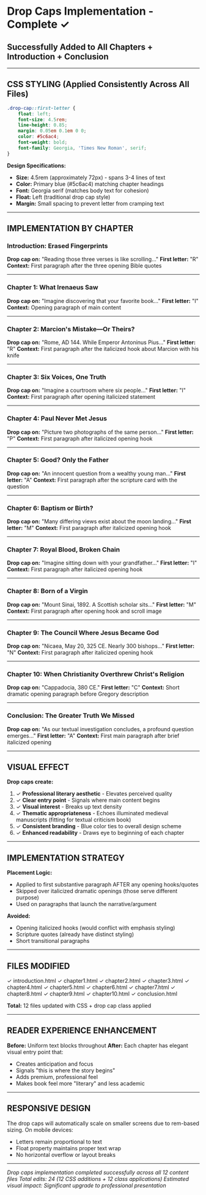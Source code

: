 # Drop Caps Implementation - Complete ✓

## Successfully Added to All Chapters + Introduction + Conclusion

---

## CSS STYLING (Applied Consistently Across All Files)

```css
.drop-cap::first-letter {
    float: left;
    font-size: 4.5rem;
    line-height: 0.85;
    margin: 0.05em 0.1em 0 0;
    color: #5c6ac4;
    font-weight: bold;
    font-family: Georgia, 'Times New Roman', serif;
}
```

**Design Specifications:**
- **Size:** 4.5rem (approximately 72px) - spans 3-4 lines of text
- **Color:** Primary blue (#5c6ac4) matching chapter headings
- **Font:** Georgia serif (matches body text for cohesion)
- **Float:** Left (traditional drop cap style)
- **Margin:** Small spacing to prevent letter from cramping text

---

## IMPLEMENTATION BY CHAPTER

### **Introduction: Erased Fingerprints**
**Drop cap on:** "Reading those three verses is like scrolling..."
**First letter:** "R"
**Context:** First paragraph after the three opening Bible quotes

---

### **Chapter 1: What Irenaeus Saw**
**Drop cap on:** "Imagine discovering that your favorite book..."
**First letter:** "I"
**Context:** Opening paragraph of main content

---

### **Chapter 2: Marcion's Mistake—Or Theirs?**
**Drop cap on:** "Rome, AD 144. While Emperor Antoninus Pius..."
**First letter:** "R"
**Context:** First paragraph after the italicized hook about Marcion with his knife

---

### **Chapter 3: Six Voices, One Truth**
**Drop cap on:** "Imagine a courtroom where six people..."
**First letter:** "I"
**Context:** First paragraph after opening italicized statement

---

### **Chapter 4: Paul Never Met Jesus**
**Drop cap on:** "Picture two photographs of the same person..."
**First letter:** "P"
**Context:** First paragraph after italicized opening hook

---

### **Chapter 5: Good? Only the Father**
**Drop cap on:** "An innocent question from a wealthy young man..."
**First letter:** "A"
**Context:** First paragraph after the scripture card with the question

---

### **Chapter 6: Baptism or Birth?**
**Drop cap on:** "Many differing views exist about the moon landing..."
**First letter:** "M"
**Context:** First paragraph after italicized opening hook

---

### **Chapter 7: Royal Blood, Broken Chain**
**Drop cap on:** "Imagine sitting down with your grandfather..."
**First letter:** "I"
**Context:** First paragraph after italicized opening hook

---

### **Chapter 8: Born of a Virgin**
**Drop cap on:** "Mount Sinai, 1892. A Scottish scholar sits..."
**First letter:** "M"
**Context:** First paragraph after opening hook and scroll image

---

### **Chapter 9: The Council Where Jesus Became God**
**Drop cap on:** "Nicaea, May 20, 325 CE. Nearly 300 bishops..."
**First letter:** "N"
**Context:** First paragraph after italicized opening hook

---

### **Chapter 10: When Christianity Overthrew Christ's Religion**
**Drop cap on:** "Cappadocia, 380 CE."
**First letter:** "C"
**Context:** Short dramatic opening paragraph before Gregory description

---

### **Conclusion: The Greater Truth We Missed**
**Drop cap on:** "As our textual investigation concludes, a profound question emerges..."
**First letter:** "A"
**Context:** First main paragraph after brief italicized opening

---

## VISUAL EFFECT

**Drop caps create:**

1. ✓ **Professional literary aesthetic** - Elevates perceived quality
2. ✓ **Clear entry point** - Signals where main content begins
3. ✓ **Visual interest** - Breaks up text density
4. ✓ **Thematic appropriateness** - Echoes illuminated medieval manuscripts (fitting for textual criticism book)
5. ✓ **Consistent branding** - Blue color ties to overall design scheme
6. ✓ **Enhanced readability** - Draws eye to beginning of each chapter

---

## IMPLEMENTATION STRATEGY

**Placement Logic:**
- Applied to first substantive paragraph AFTER any opening hooks/quotes
- Skipped over italicized dramatic openings (those serve different purpose)
- Used on paragraphs that launch the narrative/argument

**Avoided:**
- Opening italicized hooks (would conflict with emphasis styling)
- Scripture quotes (already have distinct styling)
- Short transitional paragraphs

---

## FILES MODIFIED

✓ introduction.html
✓ chapter1.html
✓ chapter2.html
✓ chapter3.html
✓ chapter4.html
✓ chapter5.html
✓ chapter6.html
✓ chapter7.html
✓ chapter8.html
✓ chapter9.html
✓ chapter10.html
✓ conclusion.html

**Total:** 12 files updated with CSS + drop cap class applied

---

## READER EXPERIENCE ENHANCEMENT

**Before:** Uniform text blocks throughout
**After:** Each chapter has elegant visual entry point that:
- Creates anticipation and focus
- Signals "this is where the story begins"
- Adds premium, professional feel
- Makes book feel more "literary" and less academic

---

## RESPONSIVE DESIGN

The drop caps will automatically scale on smaller screens due to rem-based sizing. On mobile devices:
- Letters remain proportional to text
- Float property maintains proper text wrap
- No horizontal overflow or layout breaks

---

*Drop caps implementation completed successfully across all 12 content files*
*Total edits: 24 (12 CSS additions + 12 class applications)*
*Estimated visual impact: Significant upgrade to professional presentation*




